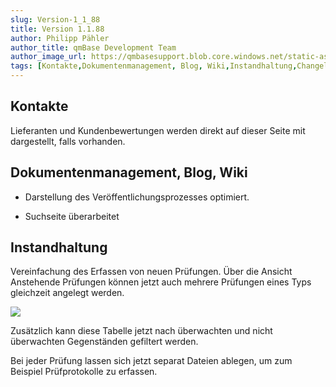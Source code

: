 ```yaml
---
slug: Version-1_1_88
title: Version 1.1.88
author: Philipp Pähler
author_title: qmBase Development Team
author_image_url: https://qmbasesupport.blob.core.windows.net/static-assets/img/persons/paehler_round.png
tags: [Kontakte,Dokumentenmanagement, Blog, Wiki,Instandhaltung,Changelog]
---
```

## Kontakte

Lieferanten und Kundenbewertungen werden direkt auf dieser Seite mit dargestellt, falls vorhanden.

## Dokumentenmanagement, Blog, Wiki

*   Darstellung des Veröffentlichungsprozesses optimiert.

*   Suchseite überarbeitet

## Instandhaltung

Vereinfachung des Erfassen von neuen Prüfungen. Über die Ansicht Anstehende Prüfungen können jetzt auch mehrere Prüfungen eines Typs gleichzeit angelegt werden.

![](https://caqadmin.blob.core.windows.net/releasenotes/73-images/mceclip0.gif)

Zusätzlich kann diese Tabelle jetzt nach überwachten und nicht überwachten Gegenständen gefiltert werden.

Bei jeder Prüfung lassen sich jetzt separat Dateien ablegen, um zum Beispiel Prüfprotokolle zu erfassen.